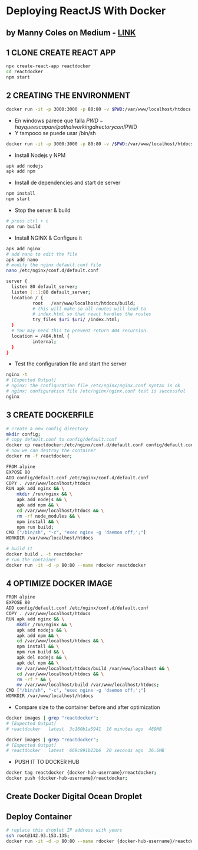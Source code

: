 # Deploying ReactJS With Docker

## by Manny Coles on Medium - [LINK](https://medium.com/@mannycodes/deploying-reactjs-with-docker-ac16728c0896)

## 1 CLONE CREATE REACT APP

```bash
npx create-react-app reactdocker
cd reactdocker
npm start
```

## 2 CREATING THE ENVIRONMENT

```bash
docker run -it -p 3000:3000 -p 80:80 -v $PWD:/var/www/localhost/htdocs --name reactdocker alpine /bin/sh
```

* En windows parece que falla $PWD - hay que escapar el path al working directory con /$PWD
* Y tampoco se puede usar /bin/sh

```bash
docker run -it -p 3000:3000 -p 80:80 -v /$PWD:/var/www/localhost/htdocs --name reactdocker alpine
```

* Install Nodejs y NPM

```bash
apk add nodejs
apk add npm
```

* Install de dependencies and start de server

```bash
npm install
npm start
```

* Stop the server & build

```bash
# press ctrl + c
npm run build
```

* Install NGINX & Configure it

```bash
apk add nginx
# add nano to edit the file
apk add nano
# modify the nginx default.conf file
nano /etc/nginx/conf.d/default.conf
```

```bash
server {
  listen 80 default_server;
  listen [::]:80 default_server;
  location / {
          root   /var/www/localhost/htdocs/build;
          # this will make so all routes will lead to
          # index.html so that react handles the routes
          try_files $uri $uri/ /index.html;
  }
  # You may need this to prevent return 404 recursion.
  location = /404.html {
          internal;
  }
}
```

* Test the configuration file and start the server

```bash
nginx -t
# [Expected Output]
# nginx: the configuration file /etc/nginx/nginx.conf syntax is ok
# nginx: configuration file /etc/nginx/nginx.conf test is successful
nginx
```

## 3 CREATE DOCKERFILE

```bash
# create a new config directory
mkdir config;
# copy default.conf to config/default.conf
docker cp reactdocker:/etc/nginx/conf.d/default.conf config/default.conf;
# now we can destroy the container
docker rm -f reactdocker;
```

```bash
FROM alpine
EXPOSE 80
ADD config/default.conf /etc/nginx/conf.d/default.conf
COPY . /var/www/localhost/htdocs
RUN apk add nginx && \
    mkdir /run/nginx && \
    apk add nodejs && \
    apk add npm && \
    cd /var/www/localhost/htdocs && \
    rm -rf node_modules && \
    npm install && \
    npm run build;
CMD ["/bin/sh", "-c", "exec nginx -g 'daemon off;';"]
WORKDIR /var/www/localhost/htdocs
```

```bash
# build it
docker build . -t reactdocker
# run the container
docker run -it -d -p 80:80 --name rdocker reactdocker
```

## 4 OPTIMIZE DOCKER IMAGE

```bash
FROM alpine
EXPOSE 80
ADD config/default.conf /etc/nginx/conf.d/default.conf
COPY . /var/www/localhost/htdocs
RUN apk add nginx && \
    mkdir /run/nginx && \
    apk add nodejs && \
    apk add npm && \
    cd /var/www/localhost/htdocs && \
    npm install && \
    npm run build && \
    apk del nodejs && \
    apk del npm && \
    mv /var/www/localhost/htdocs/build /var/www/localhost && \
    cd /var/www/localhost/htdocs && \
    rm -rf * && \
    mv /var/www/localhost/build /var/www/localhost/htdocs;
CMD ["/bin/sh", "-c", "exec nginx -g 'daemon off;';"]
WORKDIR /var/www/localhost/htdocs
```

* Compare size to the container before and after optimization

```bash
docker images | grep "reactdocker";
# [Expected Output]
# reactdocker   latest  3c160b1a5941  16 minutes ago  489MB
```

```bash
docker images | grep "reactdocker";
# [Expected Output]
# reactdocker   latest  669c991b23b6  20 seconds ago  36.6MB
```

* PUSH IT TO DOCKER HUB

```bash
docker tag reactdocker {docker-hub-username}/reactdocker;
docker push {docker-hub-username}/reactdocker;
```

## Create Docker Digital Ocean Droplet

## Deploy Container

```bash
# replace this droplet IP address with yours
ssh root@142.93.153.135;
docker run -it -d -p 80:80 --name rdocker {docker-hub-username}/reactdocker;
```

